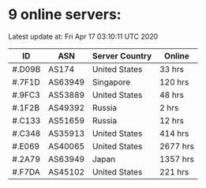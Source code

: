 # 9 online servers:

Latest update at: Fri Apr 17 03:10:11 UTC 2020

| ID | ASN | Server Country | Online |
| -- | --- | -------------- | ------ |
| #.D09B | AS174 | United States | 33 hrs |
| #.7F1D | AS63949 | Singapore | 120 hrs |
| #.9FC3 | AS53889 | United States | 48 hrs |
| #.1F2B | AS49392 | Russia | 2 hrs |
| #.C133 | AS51659 | Russia | 12 hrs |
| #.C348 | AS35913 | United States | 414 hrs |
| #.E069 | AS40065 | United States | 2677 hrs |
| #.2A79 | AS63949 | Japan | 1357 hrs |
| #.F7DA | AS45102 | United States | 221 hrs |

